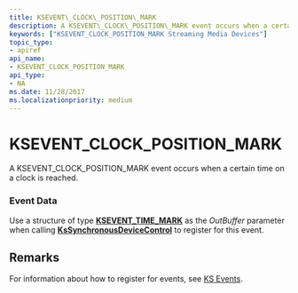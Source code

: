 ```yaml
---
title: KSEVENT\_CLOCK\_POSITION\_MARK
description: A KSEVENT\_CLOCK\_POSITION\_MARK event occurs when a certain time on a clock is reached.
keywords: ["KSEVENT_CLOCK_POSITION_MARK Streaming Media Devices"]
topic_type:
- apiref
api_name:
- KSEVENT_CLOCK_POSITION_MARK
api_type:
- NA
ms.date: 11/28/2017
ms.localizationpriority: medium
---
```


# KSEVENT\_CLOCK\_POSITION\_MARK


A KSEVENT\_CLOCK\_POSITION\_MARK event occurs when a certain time on a clock is reached.

### <span id="event_data"></span><span id="EVENT_DATA"></span>Event Data

Use a structure of type [**KSEVENT\_TIME\_MARK**](/windows-hardware/drivers/ddi/ks/ns-ks-ksevent_time_mark) as the *OutBuffer* parameter when calling [**KsSynchronousDeviceControl**](/windows-hardware/drivers/ddi/ksproxy/nf-ksproxy-kssynchronousdevicecontrol) to register for this event.

Remarks
-------

For information about how to register for events, see [KS Events](./ks-events.md).

 

